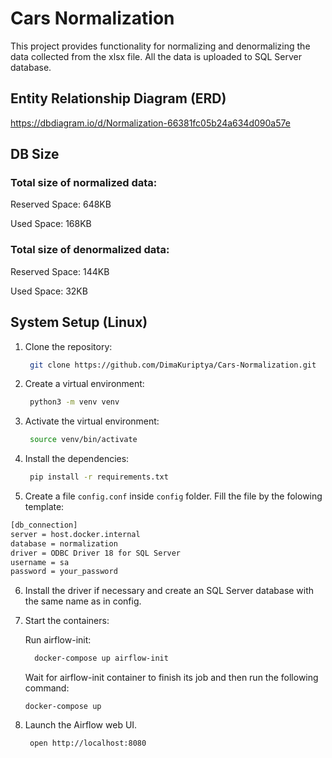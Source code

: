 # Cars Normalization
This project provides functionality for normalizing and denormalizing the data collected from the xlsx file. All the data is uploaded to SQL Server database.
## Entity Relationship Diagram (ERD)
https://dbdiagram.io/d/Normalization-66381fc05b24a634d090a57e
## DB Size
### Total size of normalized data:
Reserved Space: 648KB

Used Space: 168KB
### Total size of denormalized data:
Reserved Space: 144KB

Used Space: 32KB
## System Setup (Linux)
1. Clone the repository:
   ```bash
    git clone https://github.com/DimaKuriptya/Cars-Normalization.git
   ```
2. Create a virtual environment:
   ```bash
    python3 -m venv venv
   ```
3. Activate the virtual environment:
   ```bash
    source venv/bin/activate
   ```
4. Install the dependencies:
   ```bash
    pip install -r requirements.txt
   ```
5. Create a file `config.conf` inside `config` folder. Fill the file by the folowing template:
```bash
[db_connection]
server = host.docker.internal
database = normalization
driver = ODBC Driver 18 for SQL Server
username = sa
password = your_password
```
6. Install the driver if necessary and create an SQL Server database with the same name as in config.
7. Start the containers:

   Run airflow-init:
   ```bash
     docker-compose up airflow-init
   ```

   Wait for airflow-init container to finish its job and then run the following command:
   ```
   docker-compose up
   ```
8. Launch the Airflow web UI.
   ```bash
    open http://localhost:8080
   ```
